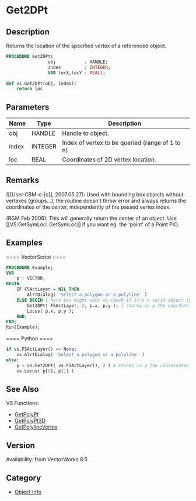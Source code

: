 # Get2DPt

## Description
Returns the location of the specified vertex of a referenced object.

```pascal
PROCEDURE Get2DPt(
				obj           : HANDLE;
				index         : INTEGER;
				VAR locX,locY : REAL);
```

```python
def vs.Get2DPt(obj, index):
    return loc
```

## Parameters
|Name|Type|Description|
|---|---|---|
|obj|HANDLE|Handle to object.|
|index|INTEGER|Index of vertex to be queried (range of 1 to n)|
|loc|REAL|Coordinates of 2D vertex  location.|

## Remarks
([[User:CBM-c-|_c_]], 2007.05.27): Used with bounding box objects without vertexes (groups...), the routine doesn't throw error and always returns the coordinates of the center, independently of the passed vertex index.

(RGM Feb 2006): This will generally return the center of an object. Use [[VS:GetSymLoc| GetSymLoc]] if you want eg. the 'point' of a Point PIO.

## Examples
==== VectorScript ====
```pascal
PROCEDURE Example;
VAR
    p : VECTOR;
BEGIN
    IF FSActLayer = NIL THEN
        AlrtDialog( 'Select a polygon or a polyline' )
    ELSE BEGIN { here you might want to check if it's a valid object type }
        Get2DPt( FSActLayer, 2, p.x, p.y ); { stores in p the coordinates of vtx 2 }
        Locus( p.x, p.y );
    END;
END;
Run(Example);
```
==== Python ====
```python
if vs.FSActLayer() == None:
    vs.AlrtDialog( 'Select a polygon or a polyline' )
else:
    p = vs.Get2DPt( vs.FSActLayer(), 2 ) # stores in p the coordinates of vtx 2
    vs.Locus( p[0], p[1] )
```

## See Also
VS Functions:
* [GetPolyPt](GetPolyPt.md)
* [GetPolyPt3D](GetPolyPt3D.md)
* [GetPolylineVertex](GetPolylineVertex.md)

## Version
Availability: from VectorWorks 8.5

## Category
* [Object Info](../Categories/Object%20Info.md)
